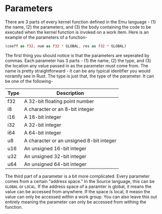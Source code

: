 # Parameters
There are 3 parts of every kernel function defined in the Emu language - (1) the name, (2) the parameters, and (3) the body containing the code to be executed when the kernel function is invoked on a work item. Here is an example of the parameters of a function-
```rust
(coeff as f32, num as f32 * GLOBAL, res as f32 * GLOBAL)
```

The first thing you should notice is that the parameters are seperated by commas. Each parameter has 3 parts - (1) the name, (2) the type, and (3) the location any value passed in as the parameter must come from. The name is pretty straightforward - it can be any typical identifier you would noramlly see in Rust. The type is just that, the type of the parameter. It can be one of the following-

| Type  | Description           |
| ---- | ---------------------------------------- |
| f32  | A 32-bit floating point number           |
| i8   | A character or an 8-bit integer          |
| i16  | A 16-bit integer                         |
| i32  | A 32-bit integer                         |
| i64  | A 64-bit integer                         |
| u8   | A character or an unsigned 8-bit integer |
| u16  | An unsigned 16-bit integer               |
| u32  | An unsigned 32-bit integer               |
| u64  | An unsigned 64-bit integer               |         

The third part of a parameter is a bit more complicated. Every parameter comes from a certain "address space." In the Source language, this can be `GLOBAL` or `LOCAL`. If the address space of a paramter is global, it means the value can be accessed from anywhere. If the space is local, it measn the value can only be accessed within a work group. You can also leave this out entirely meaning the parameter can only be accessed from withing the function.
